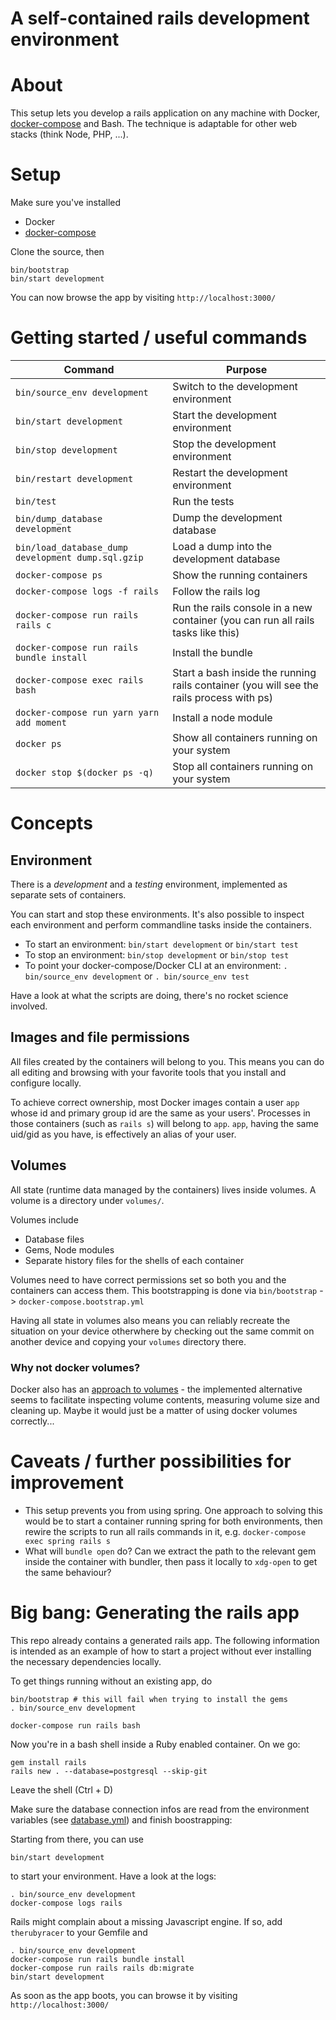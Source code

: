 # A self-contained rails development environment

# About

This setup lets you develop a rails application on any machine with Docker, [docker-compose](https://docs.docker.com/compose/install/) and Bash.
The technique is adaptable for other web stacks (think Node, PHP, ...).

# Setup

Make sure you've installed

* Docker
* [docker-compose](https://docs.docker.com/compose/install/)

Clone the source, then

    bin/bootstrap
    bin/start development

You can now browse the app by visiting `http://localhost:3000/`

# Getting started / useful commands

| Command                                            | Purpose                                                                                  |
| -------                                            | -------                                                                                  |
| `bin/source_env development`                       | Switch to the development environment                                                    |
| `bin/start development`                            | Start the development environment                                                        |
| `bin/stop development`                             | Stop the development environment                                                         |
| `bin/restart development`                          | Restart the development environment                                                      |
| `bin/test`                                         | Run the tests                                                                            |
| `bin/dump_database development`                    | Dump the development database                                                            |
| `bin/load_database_dump development dump.sql.gzip` | Load a dump into the development database                                                |
| `docker-compose ps`                                | Show the running containers                                                              |
| `docker-compose logs -f rails`                     | Follow the rails log                                                                     |
| `docker-compose run rails rails c`                 | Run the rails console in a new container (you can run all rails tasks like this)         |
| `docker-compose run rails bundle install`          | Install the bundle                                                                       |
| `docker-compose exec rails bash`                   | Start a bash inside the running rails container (you will see the rails process with ps) |
| `docker-compose run yarn yarn add moment`          | Install a node module                                                                    |
| `docker ps`                                        | Show all containers running on your system                                               |
| `docker stop $(docker ps -q)`                      | Stop all containers running on your system                                               |

# Concepts

## Environment

There is a *development* and a *testing* environment, implemented as separate sets of containers.

You can start and stop these environments. It's also possible to inspect each environment and perform 
commandline tasks inside the containers.

* To start an environment: `bin/start development` or `bin/start test`
* To stop an environment: `bin/stop development` or `bin/stop test`
* To point your docker-compose/Docker CLI at an environment: `. bin/source_env development` or `. bin/source_env test`

Have a look at what the scripts are doing, there's no rocket science involved.

## Images and file permissions

All files created by the containers will belong to you. This means you can do all editing and browsing with
your favorite tools that you install and configure locally.

To achieve correct ownership, most Docker images contain a user `app` whose id 
and primary group id are the same as your users'. Processes in those containers (such as `rails s`) will belong to `app`.
`app`, having the same uid/gid as you have, is effectively an alias of your user.

## Volumes

All state (runtime data managed by the containers) lives inside volumes. A volume is a directory under `volumes/`.

Volumes include

* Database files
* Gems, Node modules
* Separate history files for the shells of each container

Volumes need to have correct permissions set so both you and the containers can access them. 
This bootstrapping is done via `bin/bootstrap` -> `docker-compose.bootstrap.yml`

Having all state in volumes also means you can reliably recreate the situation on your device 
otherwhere by checking out the same commit on another device and copying your `volumes` 
directory there.

### Why not docker volumes?

Docker also has an [approach to volumes](https://docs.docker.com/storage/volumes/) - the implemented
alternative seems to facilitate inspecting volume contents, measuring volume size and cleaning up.
Maybe it would just be a matter of using docker volumes correctly...

# Caveats / further possibilities for improvement

* This setup prevents you from using spring. One approach to solving this would be to start a container 
  running spring for both environments, then rewire the scripts to run all rails commands in it,
  e.g. `docker-compose exec spring rails s`
* What will `bundle open` do? Can we extract the path to the relevant gem inside the container with bundler,
  then pass it locally to `xdg-open` to get the same behaviour?

# Big bang: Generating the rails app

This repo already contains a generated rails app. The following information is intended as an example
of how to start a project without ever installing the necessary dependencies locally.

To get things running without an existing app, do

    bin/bootstrap # this will fail when trying to install the gems
    . bin/source_env development
    
    docker-compose run rails bash
    
Now you're in a bash shell inside a Ruby enabled container. On we go:

    gem install rails
    rails new . --database=postgresql --skip-git
    
Leave the shell (Ctrl + D)

Make sure the database connection infos are read from the environment variables (see [database.yml](src/config/database.yml)) and finish boostrapping:

Starting from there, you can use

    bin/start development
    
to start your environment. Have a look at the logs:

    . bin/source_env development
    docker-compose logs rails

Rails might complain about a missing Javascript engine. If so, add `therubyracer` to your Gemfile and 

    . bin/source_env development
    docker-compose run rails bundle install
    docker-compose run rails rails db:migrate
    bin/start development

As soon as the app boots, you can browse it by visiting `http://localhost:3000/`
